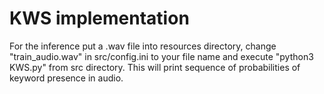 # KWS implementation
For the inference put a .wav file into resources directory, change "train_audio.wav" in src/config.ini to your file name and execute "python3 KWS.py" from src directory. This will print sequence of probabilities of keyword presence in audio.
